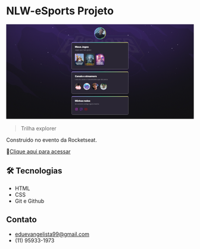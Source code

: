 # NLW-eSports Projeto 

![preview](./assets/preview.png)
> Trilha explorer

Construido no evento da Rocketseat.

🔗[Clique aqui para acessar](https://eduevangelista.github.io/nlw-perfil/)



## 🛠 Tecnologias   

- HTML
- CSS
- Git e Github

## Contato
- eduevangelista99@gmail.com
- (11) 95933-1973
